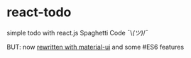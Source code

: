 # react-todo
simple todo with react.js
Spaghetti Code  ¯\\_(ツ)_/¯

BUT: now [rewritten with material-ui](https://github.com/marc-se/material-todo) and some #ES6 features
